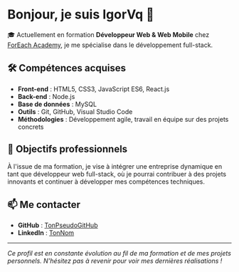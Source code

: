 # Bonjour, je suis IgorVq 👋

🎓 Actuellement en formation **Développeur Web & Web Mobile** chez [ForEach Academy](https://www.foreach-academy.fr/formation-reconversion-developpeur-web-lille/), je me spécialise dans le développement full-stack.

## 🛠️ Compétences acquises

- **Front-end** : HTML5, CSS3, JavaScript ES6, React.js
- **Back-end** : Node.js
- **Base de données** : MySQL
- **Outils** : Git, GitHub, Visual Studio Code
- **Méthodologies** : Développement agile, travail en équipe sur des projets concrets

## 🎯 Objectifs professionnels

À l'issue de ma formation, je vise à intégrer une entreprise dynamique en tant que développeur web full-stack, où je pourrai contribuer à des projets innovants et continuer à développer mes compétences techniques.

## 📫 Me contacter

- **GitHub** : [TonPseudoGitHub](https://github.com/IgorVq)
- **LinkedIn** : [TonNom](https://www.linkedin.com/)

---

*Ce profil est en constante évolution au fil de ma formation et de mes projets personnels. N'hésitez pas à revenir pour voir mes dernières réalisations !*
